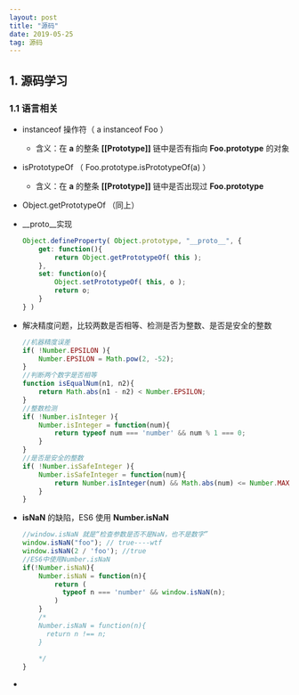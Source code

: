 ```yaml
---
layout: post
title: "源码"
date: 2019-05-25  
tag: 源码
---
```


##  1. 源码学习

### 1.1 语言相关

- instanceof 操作符（ a instanceof Foo ）

  - 含义：在 **a** 的整条 **[[Prototype]]** 链中是否有指向 **Foo.prototype** 的对象

- isPrototypeOf （ Foo.prototype.isPrototypeOf(a) ）

  - 含义：在 **a** 的整条 **[[Prototype]]** 链中是否出现过 **Foo.prototype** 

- Object.getPrototypeOf （同上）

- __proto__实现

  ```javascript
  Object.defineProperty( Object.prototype, "__proto__", {
      get: function(){
          return Object.getPrototypeOf( this );
      },
      set: function(o){
          Object.setPrototypeOf( this, o );
          return o;
      }
  } )
  ```

- 解决精度问题，比较两数是否相等、检测是否为整数、是否是安全的整数

  ```js
  //机器精度误差
  if( !Number.EPSILON ){
      Number.EPSILON = Math.pow(2, -52);
  }
  //判断两个数字是否相等
  function isEqualNum(n1, n2){
      return Math.abs(n1 - n2) < Number.EPSILON;
  }
  //整数检测
  if( !Number.isInteger ){
      Number.isInteger = function(num){
          return typeof num === 'number' && num % 1 === 0;
      }
  }
  //是否是安全的整数
  if( !Number.isSafeInteger ){
      Number.isSafeInteger = function(num){
          return Number.isInteger(num) && Math.abs(num) <= Number.MAX_SAFE_INTEGER;
      }
  }
  ```

- **isNaN** 的缺陷，ES6 使用 **Number.isNaN**

  ```js
  //window.isNaN 就是“检查参数是否不是NaN，也不是数字”
  window.isNaN("foo"); // true----wtf
  window.isNaN(2 / 'foo'); //true
  //ES6中使用Number.isNaN
  if(!Number.isNaN){
      Number.isNaN = function(n){
          return (
          	typeof n === 'number' && window.isNaN(n);
          )
      }
      /*
      Number.isNaN = function(n){
      	return n !== n;
      }
      
      */
  }
  
  ```

  

- 

